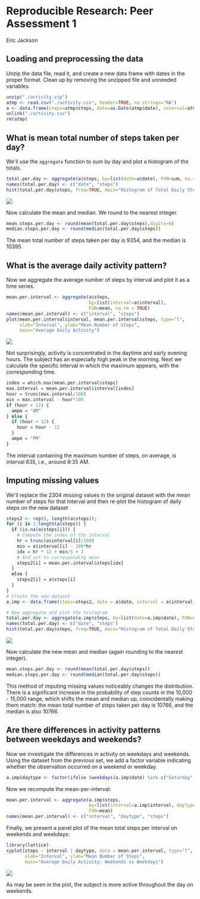 # Reproducible Research: Peer Assessment 1
Eric Jackson  


## Loading and preprocessing the data
Unzip the data file, read it, and create a new data frame with dates in the proper format. Clean up by removing the unzipped file and unneeded variables.

```r
unzip("./activity.zip")
atmp <- read.csv("./activity.csv", header=TRUE, na.strings="NA")
a <- data.frame(steps=atmp$steps, date=as.Date(atmp$date), interval=atmp$interval)
unlink("./activity.csv")
rm(atmp)
```

## What is mean total number of steps taken per day?
We'll use the `aggregate` function to sum by day and plot a histogram of the totals.


```r
total.per.day <- aggregate(a$steps, by=list(date=a$date), FUN=sum, na.rm = TRUE)
names(total.per.day) <- c("date", "steps")
hist(total.per.day$steps, freq=TRUE, main="Histogram of Total Daily Steps", xlab="Total Steps")
```

![](PA1_template_files/figure-html/unnamed-chunk-2-1.png)<!-- -->

Now calculate the mean and median. We round to the nearest integer.


```r
mean.steps.per.day <- round(mean(total.per.day$steps),digits=0)
median.steps.per.day <- round(median(total.per.day$steps))
```

The mean total number of steps taken per day is 9354, and the median is 10395.

## What is the average daily activity pattern?

Now we aggregate the average number of steps by interval and plot it as a time series.


```r
mean.per.interval <- aggregate(a$steps,
                               by=list(interval=a$interval),
                               FUN=mean, na.rm = TRUE)
names(mean.per.interval) <- c("interval", "steps")
plot(mean.per.interval$interval, mean.per.interval$steps, type="l",
     xlab="Interval", ylab="Mean Number of Steps", 
     main="Average Daily Activity")
```

![](PA1_template_files/figure-html/unnamed-chunk-4-1.png)<!-- -->

Not surprisingly, activity is concentrated in the daytime and early evening hours. The subject has an especially high peak in the morning. Next we calculate the specific interval in which the maximum appears, with the corresponding time.


```r
index = which.max(mean.per.interval$steps)
max.interval = mean.per.interval$interval[index]
hour = trunc(max.interval/100)
min = max.interval - hour*100
if (hour < 12) {
  ampm = "AM"
} else {
  if (hour > 12) {
    hour = hour - 12
  }
  ampm = "PM"
}
```
The interval containing the maximum number of steps, on average, is interval 835, i.e., around 8:35 AM.

## Imputing missing values

We'll replace the 2304 missing values in the original dataset with the mean number of steps for that interval and then re-plot the histogram of daily steps on the new dataset


```r
steps2 <- rep(0, length(a$steps));
for (i in 1:length(a$steps)) {
  if (is.na(a$steps[i])) {
    # Compute the index of the interval
    hr = trunc(a$interval[i]/100)
    min = a$interval[i] - 100*hr
    idx = hr * 12 + min/5 + 1
    # And set to corresponding mean
    steps2[i] = mean.per.interval$steps[idx]
  }
  else {
    steps2[i] = a$steps[i]
  }
}
# Create the new dataset
a.imp <- data.frame(steps=steps2, date = a$date, interval = a$interval)

# Now aggregate and plot the histogram
total.per.day <- aggregate(a.imp$steps, by=list(date=a.imp$date), FUN=sum, na.rm = TRUE)
names(total.per.day) <- c("date", "steps")
hist(total.per.day$steps, freq=TRUE, main="Histogram of Total Daily Steps With Imputed Missing Values", xlab="Total Steps")
```

![](PA1_template_files/figure-html/unnamed-chunk-6-1.png)<!-- -->

Now calculate the new mean and median (again rounding to the nearest integer).


```r
mean.steps.per.day <- round(mean(total.per.day$steps))
median.steps.per.day <- round(median(total.per.day$steps))
```

This method of imputing missing values noticeably changes the distribution. There is a significant increase in the probability of step counts in the 10,000 - 15,000 range, which shifts the mean and median up, coincidentally making them match: the mean total number of steps taken per day is 10766, and the median is also 10766.

## Are there differences in activity patterns between weekdays and weekends?

Now we investigate the differences in activity on weekdays and weekends. Using the dataset from the previous set, we add a factor variable indicating whether the observation occurred on a weekend or weekday.


```r
a.imp$daytype <- factor(ifelse (weekdays(a.imp$date) %in% c("Saturday", "Sunday"),"Weekend","Weekday"))
```

Now we recompute the mean-per-interval:


```r
mean.per.interval <- aggregate(a.imp$steps,
                               by=list(interval=a.imp$interval, daytype=a.imp$daytype),
                               FUN=mean)
names(mean.per.interval) <- c("interval", "daytype", "steps")
```

Finally, we present a panel plot of the mean total steps per interval on weekends and weekdays:


```r
library(lattice)
xyplot(steps ~ interval | daytype, data = mean.per.interval, type="l", layout = c(1, 2),
       xlab="Interval", ylab="Mean Number of Steps",
       main="Average Daily Activity: Weekends vs Weekdays")
```

![](PA1_template_files/figure-html/unnamed-chunk-10-1.png)<!-- -->

As may be seen in the plot, the subject is more active throughout the day on weekends.

